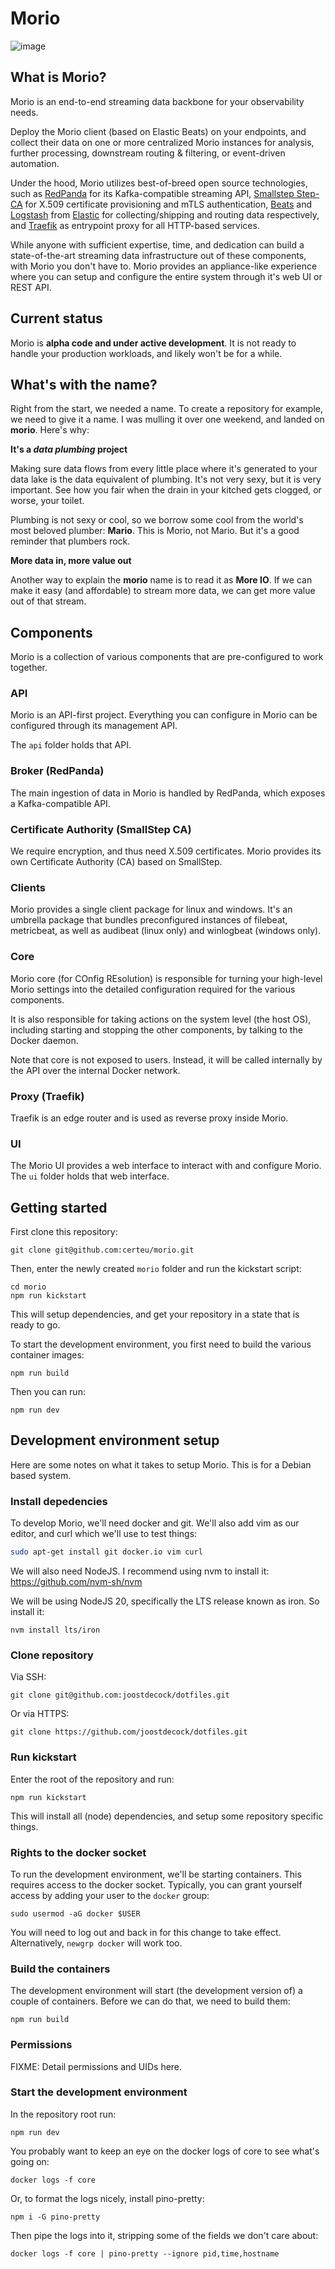 # Morio
![image](https://github.com/certeu/morio/assets/1708494/91892e94-0cb5-4c94-8845-ffe52c19c417)

## What is Morio?

Morio is an end-to-end streaming data backbone for your observability needs.

Deploy the Morio client (based on Elastic Beats) on your endpoints, and collect
their data on one or more centralized Morio instances for analysis, further
processing, downstream routing & filtering, or event-driven automation.

Under the hood, Morio utilizes best-of-breed open source technologies, such as
[RedPanda](https://redpanda.com/) for its Kafka-compatible streaming API,
[Smallstep Step-CA](https://smallstep.com/docs/step-ca/) for X.509 certificate
provisioning and mTLS authentication, [Beats](https://www.elastic.co/beats) and
[Logstash](https://www.elastic.co/logstash) from [Elastic](https://www.elastic.co/) for
collecting/shipping and routing data respectively, and
[Traefik](https://traefik.io/traefik/) as entrypoint proxy for all HTTP-based
services.

While anyone with sufficient expertise, time, and dedication can build a
state-of-the-art streaming data infrastructure out of these components, with Morio
you don't have to.
Morio provides an appliance-like experience where you can setup and configure
the entire system through it's web UI or REST API.

## Current status

Morio is __alpha code and under active development__.
It is not ready to handle your production workloads, and likely won't be for a while.

## What's with the name?

Right from the start, we needed a name. To create a repository for example, we
need to give it a name.
I was mulling it over one weekend, and landed on **morio**. Here's why:

**It's a _data plumbing_ project**

Making sure data flows from every little place where it's generated to your
data lake is the data equivalent of plumbing.  It's not very sexy, but it is
very important. See how you fair when the drain in your kitched gets clogged,
or worse, your toilet.

Plumbing is not sexy or cool, so we borrow some cool from the world's most
beloved plumber: **Mario**.  This is Morio, not Mario. But it's a good reminder
that plumbers rock.

**More data in, more value out**

Another way to explain the **morio** name is to read it as **More IO**.  If we
can make it easy (and affordable) to stream more data, we can get more value
out of that stream.

## Components

Morio is a collection of various components that are pre-configured to work
together.

### API

Morio is an API-first project. Everything you can configure in Morio can be
configured through its management API.

The `api` folder holds that API.

### Broker (RedPanda)

The main ingestion of data in Morio is handled by RedPanda, which exposes a
Kafka-compatible API.

### Certificate Authority (SmallStep CA)

We require encryption, and thus need X.509 certificates. Morio provides its own
Certificate Authority (CA) based on SmallStep.

### Clients

Morio provides a single client package for linux and windows. It's an umbrella
package that bundles preconfigured instances of filebeat, metricbeat, as well
as audibeat (linux only) and winlogbeat (windows only).

### Core

Morio core (for COnfig REsolution) is responsible for turning your high-level
Morio settings into the detailed configuration required for the various
components.

It is also responsible for taking actions on the system level (the host OS),
including starting and stopping the other components, by talking to the Docker
daemon.

Note that core is not exposed to users. Instead, it will be called internally
by the API over the internal Docker network.

### Proxy (Traefik)

Traefik is an edge router and is used as reverse proxy inside Morio.

### UI

The Morio UI provides a web interface to interact with and configure Morio.
The `ui` folder holds that web interface.

## Getting started

First clone this repository:

```
git clone git@github.com:certeu/morio.git
```

Then, enter the newly created `morio` folder and run the kickstart script:

```
cd morio
npm run kickstart
```

This will setup dependencies, and get your repository in a state that is ready to go.

To start the development environment, you first need to build the various container images:

```
npm run build
```

Then you can run:

```
npm run dev
```

## Development environment setup

Here are some notes on what it takes to setup Morio. This is for a Debian based system.

### Install depedencies

To develop Morio, we'll need docker and git.
We'll also add vim as our editor, and curl which we'll use to test things:

```sh
sudo apt-get install git docker.io vim curl
```

We will also need NodeJS. I recommend using nvm to install it: https://github.com/nvm-sh/nvm

We will be using NodeJS 20, specifically the LTS release known as iron. So install it:

```
nvm install lts/iron
```

### Clone repository

Via SSH:

```
git clone git@github.com:joostdecock/dotfiles.git
```

Or via HTTPS:

```
git clone https://github.com/joostdecock/dotfiles.git
```

### Run kickstart

Enter the root of the repository and run:

```
npm run kickstart
```

This will install all (node) dependencies, and setup some repository specific things.

### Rights to the docker socket

To run the development environment, we'll be starting containers. This requires access to the docker socket.
Typically, you can grant yourself access by adding your user to the `docker` group:

```
sudo usermod -aG docker $USER
```

You will need to log out and back in for this change to take effect.
Alternatively, `newgrp docker` will work too.

### Build the containers

The development environment will start (the development version of) a couple of containers.
Before we can do that, we need to build them:

```
npm run build
```

### Permissions

FIXME: Detail permissions and UIDs here.

### Start the development environment

In the repository root run:

```
npm run dev
```

You probably want to keep an eye on the docker logs of core to see what's going on:

```
docker logs -f core
```

Or, to format the logs nicely, install pino-pretty:

```
npm i -G pino-pretty
```

Then pipe the logs into it, stripping some of the fields we don't care about:

```
docker logs -f core | pino-pretty --ignore pid,time,hostname
```

